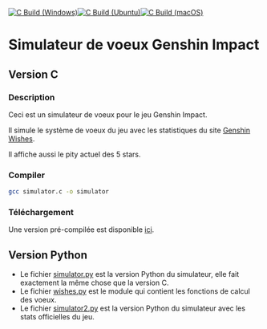 [![C Build (Windows)](https://github.com/DocSystem/GenshinVoeuxSim/actions/workflows/c-win.yml/badge.svg)](https://github.com/DocSystem/GenshinVoeuxSim/actions/workflows/c-win.yml)[![C Build (Ubuntu)](https://github.com/DocSystem/GenshinVoeuxSim/actions/workflows/c-lin.yml/badge.svg)](https://github.com/DocSystem/GenshinVoeuxSim/actions/workflows/c-lin.yml)[![C Build (macOS)](https://github.com/DocSystem/GenshinVoeuxSim/actions/workflows/c-mac.yml/badge.svg)](https://github.com/DocSystem/GenshinVoeuxSim/actions/workflows/c-mac.yml)

# Simulateur de voeux Genshin Impact

## Version C

### Description

Ceci est un simulateur de voeux pour le jeu Genshin Impact.

Il simule le système de voeux du jeu avec les statistiques du site [Genshin Wishes](https://www.genshin-wishes.com/).

Il affiche aussi le pity actuel des 5 stars.

### Compiler

```bash
gcc simulator.c -o simulator
```

### Téléchargement

Une version pré-compilée est disponible [ici](https://github.com/DocSystem/GenshinVoeuxSim/releases/).

## Version Python

* Le fichier [simulator.py](Python/simulator.py) est la version Python du simulateur, elle fait exactement la même chose que la version C.
* Le fichier [wishes.py](Python/wishes.py) est le module qui contient les fonctions de calcul des voeux.
* Le fichier [simulator2.py](Python/Their%20stats/simulator2.py) est la version Python du simulateur avec les stats officielles du jeu.
